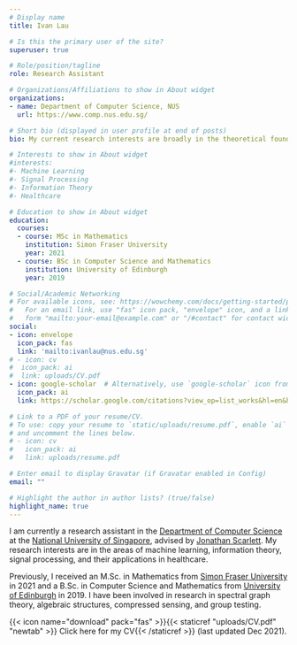 ```yaml
---
# Display name
title: Ivan Lau

# Is this the primary user of the site?
superuser: true

# Role/position/tagline
role: Research Assistant

# Organizations/Affiliations to show in About widget
organizations:
- name: Department of Computer Science, NUS
  url: https://www.comp.nus.edu.sg/

# Short bio (displayed in user profile at end of posts)
bio: My current research interests are broadly in the theoretical foundations of trustworthy machine learning (interpretability, robustness, fairness, privacy, causality, and accountability) as well as the applications of machine learning in healthcare.

# Interests to show in About widget
#interests:
#- Machine Learning
#- Signal Processing
#- Information Theory
#- Healthcare

# Education to show in About widget
education:
  courses:
  - course: MSc in Mathematics
    institution: Simon Fraser University
    year: 2021
  - course: BSc in Computer Science and Mathematics
    institution: University of Edinburgh
    year: 2019

# Social/Academic Networking
# For available icons, see: https://wowchemy.com/docs/getting-started/page-builder/#icons
#   For an email link, use "fas" icon pack, "envelope" icon, and a link in the
#   form "mailto:your-email@example.com" or "/#contact" for contact widget.
social:
- icon: envelope
  icon_pack: fas
  link: 'mailto:ivanlau@nus.edu.sg'
# - icon: cv
#  icon_pack: ai
#  link: uploads/CV.pdf
- icon: google-scholar  # Alternatively, use `google-scholar` icon from `ai` icon pack
  icon_pack: ai
  link: https://scholar.google.com/citations?view_op=list_works&hl=en&hl=en&user=jDu9ZzYAAAAJ

# Link to a PDF of your resume/CV.
# To use: copy your resume to `static/uploads/resume.pdf`, enable `ai` icons in `params.toml`, 
# and uncomment the lines below.
# - icon: cv
#   icon_pack: ai
#   link: uploads/resume.pdf

# Enter email to display Gravatar (if Gravatar enabled in Config)
email: ""

# Highlight the author in author lists? (true/false)
highlight_name: true
---
```


I am currently a research assistant in the [Department of Computer Science](https://www.comp.nus.edu.sg/) at the [National University of Singapore](http://www.nus.edu.sg/), advised by [Jonathan Scarlett](https://www.comp.nus.edu.sg/~scarlett/). My research interests are in the areas of machine learning, information theory, signal processing, and their applications in healthcare.

Previously, I received an M.Sc. in Mathematics from [Simon Fraser University](https://www.sfu.ca/) in 2021 and a B.Sc. in Computer Science and Mathematics from [University of Edinburgh](https://www.ed.ac.uk/) in 2019. I have been involved in research in spectral graph theory, algebraic structures, compressed sensing, and group testing.

{{< icon name="download" pack="fas" >}}{{< staticref "uploads/CV.pdf" "newtab" >}} Click here for my CV{{< /staticref >}} (last updated Dec 2021).
